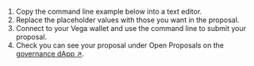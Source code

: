 1. Copy the command line example below into a text editor.
2. Replace the placeholder values with those you want in the proposal.
3. Connect to your Vega wallet and use the command line to submit your proposal.
4. Check you can see your proposal under Open Proposals on the [governance dApp ↗](https://governance.vega.xyz/proposals).
